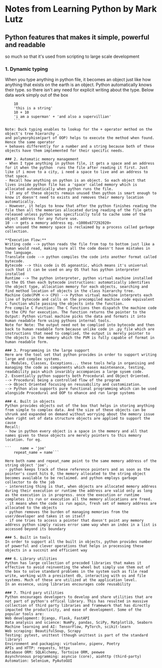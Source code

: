 # Notes from Learning Python by Mark Lutz

## Python features that makes it simple, powerful and readable
so much so that it's used from scripting to large scale development

### 1. Dynamic typing
When you type anything in python file, it becomes an object just like how anything that exists on the earth is an object. Python automatically knows their type. so there isn't any need for explicit writing about the type.
Below data work simply out of the box

```   
    10
    'this is a string'
    10 + 10
    'i am a superman' + 'and also a supervillian'
    ```

Note: Duck typing enables to lookup for the + operator method on the object's tree hierarchy , 
and polymorphism(part of OOP) helps to execute the method when found. Hence the same operator 
+ behaves differently for a number and a string because both of these objects have them implemented for their specific needs.

### 2. Automatic memory management
- When I type anything in python file, it gets a space and an address for it when the python  runs the file after reading it first. Just like if i move to a city, i need a space to live and an address to that space.
- Recall how anything on python is an object. So each object that lives inside python file has a 'space' called memory which is allocated automatically when python runs the file.
- If any of these objects remain unused then python is smart enough to know it doesn't need to exists and removes their memory location automatically.
- However, it helps to know that after the python finishes reading the file then all the memories allocated during reading of the file gets released unless python was specifically told to cache some of the object address for any future use.
10 --> gets a memory address eg. <1000x677292020>
when unsued the memory space is reclaimed by a process called garbage collection.

**Execution Flow:**
Writing code --> python reads the file from top to bottom just like a human would read, making sure all the code doesn't have mistakes in the language.
Translate code --> python compiles the code into another format called bytecode. 
Bytecode --> this code is OS agonastic, which means it's universal such that it can be used on any OS that has python interpreter installed
Runtime --> The python interpreter, python virtual machine installed in the OS then each bytecode instructions: automatically identifies the object type, allocation memory for each objects, searching and find method location of objects in the class hierarchy tree.
Machine Code(PVM <-> CPU) --> Python virtual machine interprets each line of bytecode and calls on the precompiled machine code equivalent C function while passing the objects into the function.
Pre compile C Function: The C functions then dispatch the machine code to the CPU for execution. The function returns the pointer to the 
Output: Python virtual machine picks the data and formats it into human readable form using pythons internal tools. 
Note for Note: The output need not be complied into bytecode and then back to human readable form because unlike code in .py file which are instructions that need to complied, the output is merely pointer to the objects in the memory which the PVM is fully capable of format in human readable form.

### 3. Programming in the large support
Here are the tool set that python provides in order to support writing large and complex systems.
1. Modules, Classes, Exceptions... these tools help in organising and managing the code as components which eases maintenance, testing, readability pain which invaribly accompanies a large sysem code.
2. Essentially python supports both Procedural and Object Oriented. 
--> Procedural being a controlled flow of the program
--> Object Oriented focusing on resusability and customization.
--> Python also supports pure functional programming which can be used alongside Procedural and OOP to ehance and run large systems 

### 4. Built in objects
Python provides objects out of the box that helps in storing anything from simple to complex data. And the size of these objects can be shrunk and expanded on demand without worrying about the memory issue when right set of data structure objects are applied to support the cause
Recall:
- how in python every object is a space in the memory and all that names given to these objects are merely pointers to this memory location. for eg.  

```    name = 'joe'
    repeat_name = name```
    
Here both name and repeat_name point to the same memory address of the string object 'joe'.
- python keeps track of these reference pointers and as soon as the pointer's count hits 0, the memory allocated to the string object becomes available to be reclaimed. and python employs garbage collector to do the job
- interesting thing is that, when objects are allocated memory address during their execution or runtime the address are valid only as long as the execution is in progress. once the execution or runtime completes its run or execution all the memory allocations are freed.
- it means when the code is run again, fresh set of memory address are allocated to the objects 
- python removes the burden of managing memories from the user/developer and takes it on itself
- if one tries to access a pointer that doesn't point any memory address python simply raises error same way when an index in a list is accessed beyond its boundary

### 5. Built in tools
In order to support all the built in objects, python provides number of powerful and clever operations that helps in processing these objects in a succnit and efficient way

### 6. Library utilities
Python has large collection of precoded libraries that makes it effective to avoid reinventing the wheel but simply use them out of the box to solve standard problems in the system such as file read write, working with a presistent db, interacting with os and file systems. Much of these are utilized at the application level.
In an essence, using libraries encourages code reusability 

### 7. Third pary utilities
Python encourages developers to develop and share utilities that are not part of python's offical library. This has resulted in massive collection of third party libraries and framework that has directly impacted the productivity, and ease of development. Some of the popular tools are:
Web development: Django, Flask, FastAPI
Data analysis and science: NumPy, pandas, SciPy, Matplotlib, Seaborn
Machine learning and AI: TensorFlow, PyTorch, scikit-learn
Web scraping: BeautifulSoup, Scrapy
Testing: pytest, unittest (though unittest is part of the standard library)
Environment and packaging: virtualenv, pipenv, Poetry
APIs and HTTP: requests, httpx
Database ORM: SQLAlchemy, Tortoise ORM, peewee
Asynchronous programming: asyncio (core), aiohttp (third-party)
Automation: Selenium, PyAutoGUI
